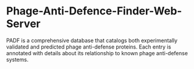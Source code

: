 # Phage-Anti-Defence-Finder-Web-Server
PADF is a comprehensive database that catalogs both experimentally validated and predicted phage anti-defense proteins. Each entry is annotated with details about its relationship to known phage anti-defense systems.
